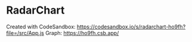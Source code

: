 # RadarChart
Created with CodeSandbox: https://codesandbox.io/s/radarchart-ho9fh?file=/src/App.js
Graph: https://ho9fh.csb.app/

